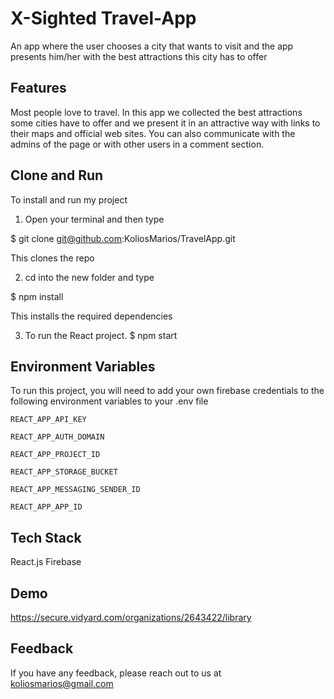 
# X-Sighted Travel-App

An app where the user chooses a city that wants to visit and the app presents him/her with the best attractions this city has to offer


## Features

Most people love to travel. 
In this app we collected the best attractions some cities have to offer 
and we present it in an attractive way with links to their maps and official web sites.
You can also communicate with the admins of the page or with other users in a comment section.


## Clone and Run

To install and run my project

1. Open your terminal and then type

$ git clone git@github.com:KoliosMarios/TravelApp.git

This clones the repo

2. cd into the new folder and type

$ npm install

This installs the required dependencies

3. To run the React project.
$ npm start


    
## Environment Variables

To run this project, you will need to add your own firebase credentials to the following environment variables to your .env file

`REACT_APP_API_KEY`

`REACT_APP_AUTH_DOMAIN`

`REACT_APP_PROJECT_ID`

`REACT_APP_STORAGE_BUCKET`

`REACT_APP_MESSAGING_SENDER_ID`

`REACT_APP_APP_ID`


## Tech Stack

React.js  Firebase



## Demo

https://secure.vidyard.com/organizations/2643422/library


## Feedback

If you have any feedback, please reach out to us at koliosmarios@gmail.com

